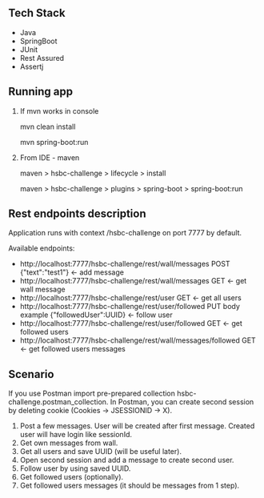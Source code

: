 ## Tech Stack
*    Java
*    SpringBoot
*    JUnit
*    Rest Assured
*    Assertj
## Running app
1. If mvn works in console

    mvn clean install

    mvn spring-boot:run

2. From IDE - maven

    maven > hsbc-challenge > lifecycle > install

    maven > hsbc-challenge > plugins > spring-boot > spring-boot:run
    
## Rest endpoints description
Application runs with context /hsbc-challenge on port 7777 by default.

Available endpoints:
* http://localhost:7777/hsbc-challenge/rest/wall/messages POST {"text":"test1"} <- add message
* http://localhost:7777/hsbc-challenge/rest/wall/messages GET <- get wall message
* http://localhost:7777/hsbc-challenge/rest/user GET <- get all users
* http://localhost:7777/hsbc-challenge/rest/user/followed PUT body example {"followedUser":UUID} <- follow user
* http://localhost:7777/hsbc-challenge/rest/user/followed GET <- get followed users
* http://localhost:7777/hsbc-challenge/rest/wall/messages/followed GET <- get followed users messages


## Scenario
If you use Postman import pre-prepared collection hsbc-challenge.postman_collection. In Postman, you can create second session by deleting cookie (Cookies -> JSESSIONID -> X).
1. Post a few messages. User will be created after first message. Created user will have login like sessionId.
2. Get own messages from wall.
3. Get all users and save UUID (will be useful later).
4. Open second session and add a message to create second user.
5. Follow user by using saved UUID.
6. Get followed users (optionally).
7. Get followed users messages (it should be messages from 1 step).